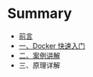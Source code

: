 # Summary

* [前言](README.md)
* [一、Docker 快速入门](快速入门/fastlearn.md)
* [二、案例讲解](examples.md)
* 三、原理详解

